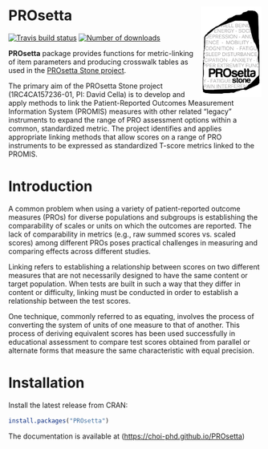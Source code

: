 
# PROsetta <img src="man/figures/logo.png" align="right" width="120px"/>

<!-- badges: start -->

[![Travis build
status](https://travis-ci.com/choi-phd/PROsetta.svg?branch=main)](https://travis-ci.com/choi-phd/PROsetta)
[![Number of
downloads](https://cranlogs.r-pkg.org/badges/grand-total/PROsetta?color=lightgrey)](https://cran.r-project.org/package=PROsetta)
<!-- badges: end -->

**PROsetta** package provides functions for metric-linking of item
parameters and producing crosswalk tables as used in the [PROsetta Stone
project](http://prosettastone.org/).

The primary aim of the PROsetta Stone project (1RC4CA157236-01, PI:
David Cella) is to develop and apply methods to link the
Patient-Reported Outcomes Measurement Information System (PROMIS)
measures with other related “legacy” instruments to expand the range of
PRO assessment options within a common, standardized metric. The project
identifies and applies appropriate linking methods that allow scores on
a range of PRO instruments to be expressed as standardized T-score
metrics linked to the PROMIS.

# Introduction

A common problem when using a variety of patient-reported outcome
measures (PROs) for diverse populations and subgroups is establishing
the comparability of scales or units on which the outcomes are reported.
The lack of comparability in metrics (e.g., raw summed scores vs. scaled
scores) among different PROs poses practical challenges in measuring and
comparing effects across different studies.

Linking refers to establishing a relationship between scores on two
different measures that are not necessarily designed to have the same
content or target population. When tests are built in such a way that
they differ in content or difficulty, linking must be conducted in order
to establish a relationship between the test scores.

One technique, commonly referred to as equating, involves the process of
converting the system of units of one measure to that of another. This
process of deriving equivalent scores has been used successfully in
educational assessment to compare test scores obtained from parallel or
alternate forms that measure the same characteristic with equal
precision.

# Installation

Install the latest release from CRAN:

``` r
install.packages("PROsetta")
```

The documentation is available at
(<https://choi-phd.github.io/PROsetta>)
